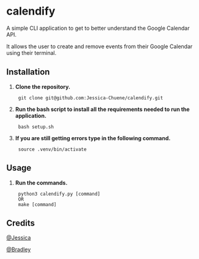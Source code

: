 # calendify
A simple CLI application to get to better understand the Google Calendar API.

It allows the user to create and remove events from their Google Calendar using their terminal.


## Installation

1. **Clone the repository.**

        git clone git@github.com:Jessica-Chuene/calendify.git

2. **Run the bash script to install all the requirements needed to run the application.**

        bash setup.sh

3. **If you are still getting errors type in the following command.**

        source .venv/bin/activate


## Usage

1. **Run the commands.**

        python3 calendify.py [command]
        OR
        make [command]


## Credits

[@Jessica](https://github.com/Jessica-Chuene)

[@Bradley](https://github.com/orkchopp)